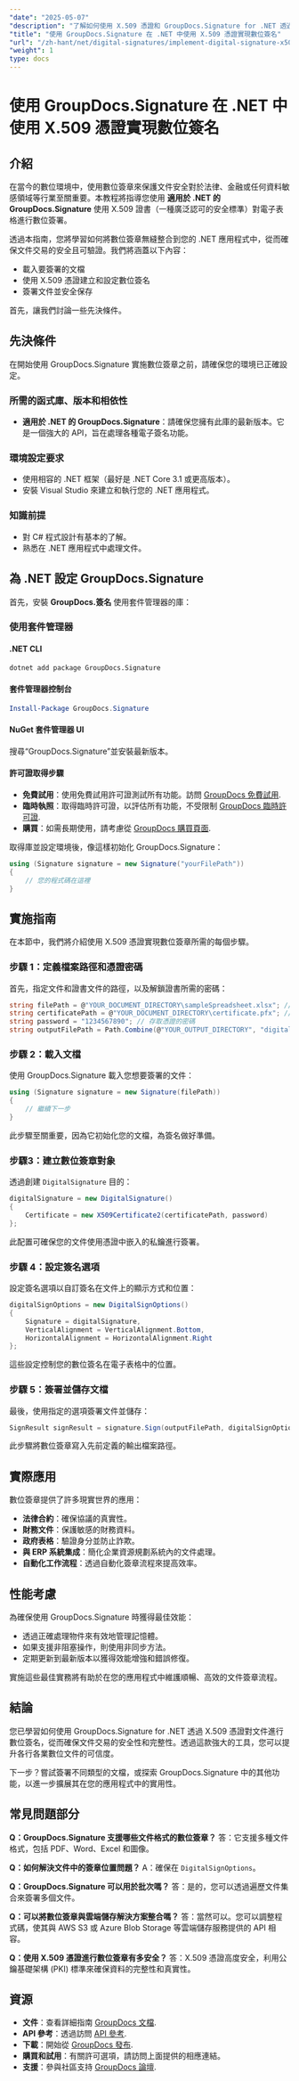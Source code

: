 ```yaml
---
"date": "2025-05-07"
"description": "了解如何使用 X.509 憑證和 GroupDocs.Signature for .NET 透過數位簽章保護文檔，確保真實性和完整性。"
"title": "使用 GroupDocs.Signature 在 .NET 中使用 X.509 憑證實現數位簽名"
"url": "/zh-hant/net/digital-signatures/implement-digital-signature-x509-certificate-dotnet/"
"weight": 1
type: docs
---
```

# 使用 GroupDocs.Signature 在 .NET 中使用 X.509 憑證實現數位簽名

## 介紹

在當今的數位環境中，使用數位簽章來保護文件安全對於法律、金融或任何資料敏感領域等行業至關重要。本教程將指導您使用 **適用於 .NET 的 GroupDocs.Signature** 使用 X.509 證書（一種廣泛認可的安全標準）對電子表格進行數位簽署。

透過本指南，您將學習如何將數位簽章無縫整合到您的 .NET 應用程式中，從而確保文件交易的安全且可驗證。我們將涵蓋以下內容：

- 載入要簽署的文檔
- 使用 X.509 憑證建立和設定數位簽名
- 簽署文件並安全保存

首先，讓我們討論一些先決條件。

## 先決條件

在開始使用 GroupDocs.Signature 實施數位簽章之前，請確保您的環境已正確設定。

### 所需的函式庫、版本和相依性

- **適用於 .NET 的 GroupDocs.Signature**：請確保您擁有此庫的最新版本。它是一個強大的 API，旨在處理各種電子簽名功能。
  
### 環境設定要求

- 使用相容的 .NET 框架（最好是 .NET Core 3.1 或更高版本）。
- 安裝 Visual Studio 來建立和執行您的 .NET 應用程式。

### 知識前提

- 對 C# 程式設計有基本的了解。
- 熟悉在 .NET 應用程式中處理文件。

## 為 .NET 設定 GroupDocs.Signature

首先，安裝 **GroupDocs.簽名** 使用套件管理器的庫：

### 使用套件管理器

#### .NET CLI
```bash
dotnet add package GroupDocs.Signature
```

#### 套件管理器控制台
```powershell
Install-Package GroupDocs.Signature
```

#### NuGet 套件管理器 UI
搜尋“GroupDocs.Signature”並安裝最新版本。

#### 許可證取得步驟

- **免費試用**：使用免費試用許可證測試所有功能。訪問 [GroupDocs 免費試用](https://releases。groupdocs.com/signature/net/).
- **臨時執照**：取得臨時許可證，以評估所有功能，不受限制 [GroupDocs 臨時許可證](https://purchase。groupdocs.com/temporary-license/).
- **購買**：如需長期使用，請考慮從 [GroupDocs 購買頁面](https://purchase。groupdocs.com/buy).

取得庫並設定環境後，像這樣初始化 GroupDocs.Signature：

```csharp
using (Signature signature = new Signature("yourFilePath"))
{
    // 您的程式碼在這裡
}
```

## 實施指南

在本節中，我們將介紹使用 X.509 憑證實現數位簽章所需的每個步驟。

### 步驟 1：定義檔案路徑和憑證密碼

首先，指定文件和證書文件的路徑，以及解鎖證書所需的密碼：

```csharp
string filePath = @"YOUR_DOCUMENT_DIRECTORY\sampleSpreadsheet.xlsx"; // 文件路徑
string certificatePath = @"YOUR_DOCUMENT_DIRECTORY\certificate.pfx"; // 證書路徑
string password = "1234567890"; // 存取憑證的密碼
string outputFilePath = Path.Combine(@"YOUR_OUTPUT_DIRECTORY", "digitalySigned.xlsx");
```

### 步驟 2：載入文檔

使用 GroupDocs.Signature 載入您想要簽署的文件：

```csharp
using (Signature signature = new Signature(filePath))
{
    // 繼續下一步
}
```

此步驟至關重要，因為它初始化您的文檔，為簽名做好準備。

### 步驟3：建立數位簽章對象

透過創建 `DigitalSignature` 目的：

```csharp
digitalSignature = new DigitalSignature()
{
    Certificate = new X509Certificate2(certificatePath, password)
};
```

此配置可確保您的文件使用憑證中嵌入的私鑰進行簽署。

### 步驟 4：設定簽名選項

設定簽名選項以自訂簽名在文件上的顯示方式和位置：

```csharp
digitalSignOptions = new DigitalSignOptions()
{
    Signature = digitalSignature,
    VerticalAlignment = VerticalAlignment.Bottom,
    HorizontalAlignment = HorizontalAlignment.Right
};
```

這些設定控制您的數位簽名在電子表格中的位置。

### 步驟 5：簽署並儲存文檔

最後，使用指定的選項簽署文件並儲存：

```csharp
SignResult signResult = signature.Sign(outputFilePath, digitalSignOptions);
```

此步驟將數位簽章寫入先前定義的輸出檔案路徑。

## 實際應用

數位簽章提供了許多現實世界的應用：

- **法律合約**：確保協議的真實性。
- **財務文件**：保護敏感的財務資料。
- **政府表格**：驗證身分並防止詐欺。
- **與 ERP 系統集成**：簡化企業資源規劃系統內的文件處理。
- **自動化工作流程**：透過自動化簽章流程來提高效率。

## 性能考慮

為確保使用 GroupDocs.Signature 時獲得最佳效能：

- 透過正確處理物件來有效地管理記憶體。
- 如果支援非阻塞操作，則使用非同步方法。
- 定期更新到最新版本以獲得效能增強和錯誤修復。

實施這些最佳實務將有助於在您的應用程式中維護順暢、高效的文件簽章流程。

## 結論

您已學習如何使用 GroupDocs.Signature for .NET 透過 X.509 憑證對文件進行數位簽名，從而確保文件交易的安全性和完整性。透過這款強大的工具，您可以提升各行各業數位文件的可信度。

下一步？嘗試簽署不同類型的文檔，或探索 GroupDocs.Signature 中的其他功能，以進一步擴展其在您的應用程式中的實用性。

## 常見問題部分

**Q：GroupDocs.Signature 支援哪些文件格式的數位簽章？**
答：它支援多種文件格式，包括 PDF、Word、Excel 和圖像。

**Q：如何解決文件中的簽章位置問題？**
A：確保在 `DigitalSignOptions`。

**Q：GroupDocs.Signature 可以用於批次嗎？**
答：是的，您可以透過遍歷文件集合來簽署多個文件。

**Q：可以將數位簽章與雲端儲存解決方案整合嗎？**
答：當然可以。您可以調整程式碼，使其與 AWS S3 或 Azure Blob Storage 等雲端儲存服務提供的 API 相容。

**Q：使用 X.509 憑證進行數位簽章有多安全？**
答：X.509 憑證高度安全，利用公鑰基礎架構 (PKI) 標準來確保資料的完整性和真實性。

## 資源

- **文件**：查看詳細指南 [GroupDocs 文檔](https://docs。groupdocs.com/signature/net/).
- **API 參考**：透過訪問 [API 參考](https://reference。groupdocs.com/signature/net/).
- **下載**：開始從 [GroupDocs 發布](https://releases。groupdocs.com/signature/net/).
- **購買和試用**：有關許可選項，請訪問上面提供的相應連結。
- **支援**：參與社區支持 [GroupDocs 論壇](https://forum。groupdocs.com/c/signature/).